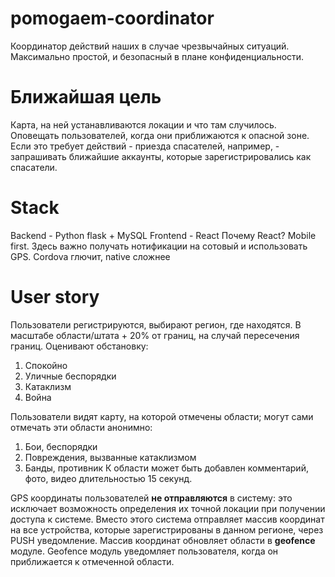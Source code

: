 # pomogaem-coordinator
Координатор действий наших в случае чрезвычайных ситуаций. Максимально простой, и безопасный в плане конфиденциальности.

# Ближайшая цель
Карта, на ней устанавливаются локации и что там случилось. Оповещать пользователей, когда они приближаются к опасной зоне. Если это требует действий - приезда спасателей, например, - запрашивать ближайшие аккаунты, которые зарегистрировались как спасатели.

# Stack
Backend - Python flask + MySQL
Frontend - React
Почему React? Mobile first. Здесь важно получать нотификации на сотовый и использовать GPS. Cordova глючит, native сложнее

# User story
Пользователи регистрируются, выбирают регион, где находятся. В масштабе области/штата + 20% от границ, на случай пересечения границ.
Оценивают обстановку: 
1. Спокойно
2. Уличные беспорядки
3. Катаклизм
4. Война

Пользователи видят карту, на которой отмечены области; могут сами отмечать эти области анонимно:
1. Бои, беспорядки
2. Повреждения, вызванные катаклизмом
3. Банды, противник
К области может быть добавлен комментарий, фото, видео длительностью 15 секунд.

GPS координаты пользователей **не отправляются** в систему: это исключает возможность определения их точной локации при получении доступа к системе. Вместо этого система отправляет массив координат на все устройства, которые зарегистрированы в данном регионе, через PUSH уведомление. Массив координат обновляет области в **geofence** модуле. Geofence модуль уведомляет пользователя, когда он приближается к отмеченной области.


